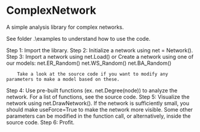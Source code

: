 # ComplexNetwork
A simple analysis library for complex networks.

See folder .\examples to understand how to use the code.

Step 1: Import the library.
Step 2: Initialize a network using net = Network().
Step 3: 
        Import a network using net.Load()
        or
        Create a network using one of our models:
            net.ER_Random()
            net.WS_Random()
            net.BA_Random()
        
        Take a look at the source code if you want to modify any parameters to make a model based on these.
Step 4: Use pre-built functions (ex. net.Degree(node)) to analyze the network. For a list of functions, see the source code.
Step 5: Visualize the network using net.DrawNetwork(). If the network is sufficiently small, you should make useForce=True to make the network more visible. Some other parameters can be modified in the function call, or alternatively, inside the source code.
Step 6: Profit.